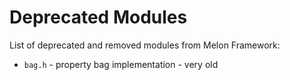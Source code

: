 # Deprecated Modules

List of deprecated and removed modules from Melon Framework:

* `bag.h` - property bag implementation - very old
